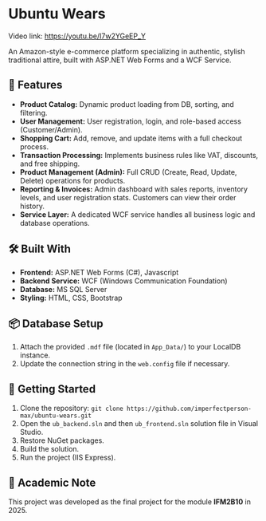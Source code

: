 # Ubuntu Wears

Video link:
https://youtu.be/I7w2YGeEP_Y

An Amazon-style e-commerce platform specializing in authentic, stylish traditional attire, built with ASP.NET Web Forms and a WCF Service.

## 🚀 Features

*   **Product Catalog:** Dynamic product loading from DB, sorting, and filtering.
*   **User Management:** User registration, login, and role-based access (Customer/Admin).
*   **Shopping Cart:** Add, remove, and update items with a full checkout process.
*   **Transaction Processing:** Implements business rules like VAT, discounts, and free shipping.
*   **Product Management (Admin):** Full CRUD (Create, Read, Update, Delete) operations for products.
*   **Reporting & Invoices:** Admin dashboard with sales reports, inventory levels, and user registration stats. Customers can view their order history.
*   **Service Layer:** A dedicated WCF service handles all business logic and database operations.

## 🛠️ Built With

*   **Frontend:** ASP.NET Web Forms (C#), Javascript
*   **Backend Service:** WCF (Windows Communication Foundation)
*   **Database:** MS SQL Server
*   **Styling:** HTML, CSS, Bootstrap


## 📦 Database Setup

1.  Attach the provided `.mdf` file (located in `App_Data/`) to your LocalDB instance.
2.  Update the connection string in the `web.config` file if necessary.

## 🔧 Getting Started

1.  Clone the repository: `git clone https://github.com/imperfectperson-max/ubuntu-wears.git`
2.  Open the `ub_backend.sln` and then `ub_frontend.sln` solution file in Visual Studio.
3.  Restore NuGet packages.
4.  Build the solution.
5.  Run the project (IIS Express).

## 👥 Academic Note

This project was developed as the final project for the module **IFM2B10** in 2025.
